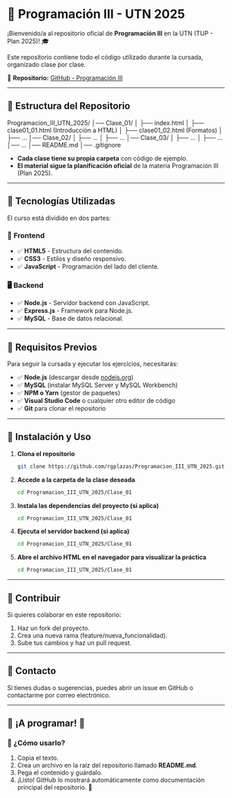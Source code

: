 # 📘 Programación III - UTN 2025  

¡Bienvenido/a al repositorio oficial de **Programación III** en la UTN (TUP - Plan 2025)! 🎓  

Este repositorio contiene todo el código utilizado durante la cursada, organizado clase por clase.  

🔗 **Repositorio:** [GitHub - Programación III](https://github.com/rgplazas/Programacion_III_UTN_2025.git)  

---

## 📂 Estructura del Repositorio  
Programacion_III_UTN_2025/ 
│── Clase_01/ 
│ ├── index.html 
│ ├── clase01_01.html (Introducción a HTML)
│ ├── clase01_02.html (Formatos)
│ ├── ...
│── Clase_02/
│ ├── ...
│ ├── ...
│── Clase_03/
│ ├── ...
│ ├── ...
│── ... 
│── README.md 
│── .gitignore

- **Cada clase tiene su propia carpeta** con código de ejemplo.  
- **El material sigue la planificación oficial** de la materia Programación III (Plan 2025).  

---

## 📌 Tecnologías Utilizadas  

El curso está dividido en dos partes:  

### 🎨 **Frontend**  
- ✅ **HTML5** - Estructura del contenido.  
- ✅ **CSS3** - Estilos y diseño responsivo.  
- ✅ **JavaScript** - Programación del lado del cliente.  

### 🖥️ **Backend**  
- ✅ **Node.js** - Servidor backend con JavaScript.  
- ✅ **Express.js** - Framework para Node.js.  
- ✅ **MySQL** - Base de datos relacional.  

---

## 🚀 Requisitos Previos  

Para seguir la cursada y ejecutar los ejercicios, necesitarás:  

- ✅ **Node.js** (descargar desde [nodejs.org](https://nodejs.org/))  
- ✅ **MySQL** (instalar MySQL Server y MySQL Workbench)  
- ✅ **NPM o Yarn** (gestor de paquetes)  
- ✅ **Visual Studio Code** o cualquier otro editor de código  
- ✅ **Git** para clonar el repositorio  

---

## 🔧 Instalación y Uso  

1. **Clona el repositorio**  
   ```sh
   git clone https://github.com/rgplazas/Programacion_III_UTN_2025.git
   ```
2. **Accede a la carpeta de la clase deseada**  
   ```sh
   cd Programacion_III_UTN_2025/Clase_01
   ```
3. **Instala las dependencias del proyecto (si aplica)**  
   ```sh
   cd Programacion_III_UTN_2025/Clase_01
   ```
4. **Ejecuta el servidor backend (si aplica)**  
   ```sh
   cd Programacion_III_UTN_2025/Clase_01
   ```
5. **Abre el archivo HTML en el navegador para visualizar la práctica**  
   ```sh
   cd Programacion_III_UTN_2025/Clase_01
   ```


---

## 🤝 Contribuir

Si quieres colaborar en este repositorio:
  1. Haz un fork del proyecto.
  2. Crea una nueva rama (feature/nueva_funcionalidad).
  3. Sube tus cambios y haz un pull request.


---

## 📧 Contacto

Si tienes dudas o sugerencias, puedes abrir un issue en GitHub o contactarme por correo electrónico.


---

## 🎯 ¡A programar! 🚀

### 📌 ¿Cómo usarlo?  
1. Copia el texto.  
2. Crea un archivo en la raíz del repositorio llamado **README.md**.  
3. Pega el contenido y guárdalo.  
4. ¡Listo! GitHub lo mostrará automáticamente como documentación principal del repositorio. 🚀  
